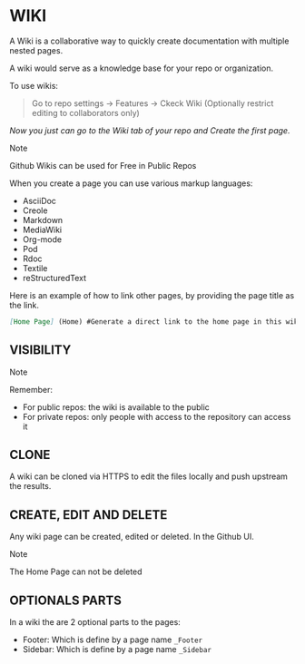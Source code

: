 # WIKI

A Wiki is a collaborative way to quickly create documentation with multiple nested pages.

A wiki would serve as a knowledge base for your repo or organization.

To use wikis:
> Go to repo settings -> Features -> Ckeck Wiki (Optionally restrict editing to collaborators only)

*Now you just can go to the Wiki tab of your repo and Create the first page.*

> [!NOTE]  
> Github Wikis can be used for Free in Public Repos


When you create a page you can use various markup languages:
- AsciiDoc
- Creole
- Markdown
- MediaWiki
- Org-mode
- Pod
- Rdoc
- Textile
- reStructuredText

Here is an example of how to link other pages, by providing the page title as the link.
```md
[Home Page] (Home) #Generate a direct link to the home page in this wiki page
```

## VISIBILITY
> [!NOTE]  
> Remember:
> - For public repos: the wiki is available to the public
> - For private repos: only people with access to the repository can access it



## CLONE

A wiki can be cloned via HTTPS to edit the files locally and push upstream the results.

## CREATE, EDIT AND DELETE

Any wiki page can be created, edited or deleted. In the Github UI.

> [!NOTE]  
> The Home Page can not be deleted

## OPTIONALS PARTS

In a wiki the are 2 optional parts to the pages:
- Footer: Which is define by a page name `_Footer`
- Sidebar: Which is define by a page name `_Sidebar`
